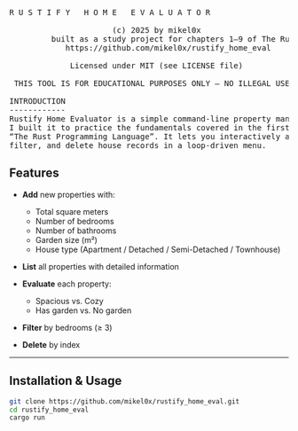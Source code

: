 <pre>
R U S T I F Y   H O M E   E V A L U A T O R

                      (c) 2025 by mikel0x
         built as a study project for chapters 1–9 of The Rust Book
            https://github.com/mikel0x/rustify_home_eval

             Licensed under MIT (see LICENSE file)

 THIS TOOL IS FOR EDUCATIONAL PURPOSES ONLY — NO ILLEGAL USE.

INTRODUCTION
------------
Rustify Home Evaluator is a simple command-line property manager written in Rust.
I built it to practice the fundamentals covered in the first nine chapters of
“The Rust Programming Language”. It lets you interactively add, list, evaluate,
filter, and delete house records in a loop-driven menu.
</pre>

## Features

- **Add** new properties with:
  - Total square meters
  - Number of bedrooms
  - Number of bathrooms
  - Garden size (m²)
  - House type (Apartment / Detached / Semi-Detached / Townhouse)

- **List** all properties with detailed information  
- **Evaluate** each property:
  - Spacious vs. Cozy
  - Has garden vs. No garden

- **Filter** by bedrooms (≥ 3)  
- **Delete** by index

---

## Installation & Usage

```bash
git clone https://github.com/mikel0x/rustify_home_eval.git
cd rustify_home_eval
cargo run
